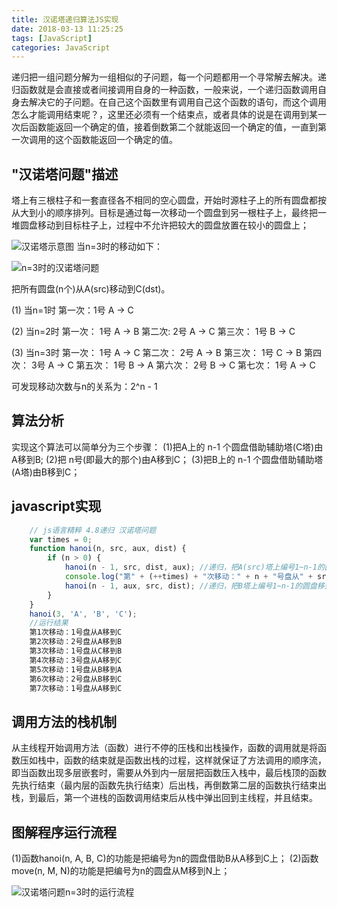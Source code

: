 ```yaml
---
title: 汉诺塔递归算法JS实现
date: 2018-03-13 11:25:25
tags: [JavaScript]
categories: JavaScript
---
```

递归把一组问题分解为一组相似的子问题，每一个问题都用一个寻常解去解决。递归函数就是会直接或者间接调用自身的一种函数，一般来说，一个递归函数调用自身去解决它的子问题。在自己这个函数里有调用自己这个函数的语句，而这个调用怎么才能调用结束呢？，这里还必须有一个结束点，或者具体的说是在调用到某一次后函数能返回一个确定的值，接着倒数第二个就能返回一个确定的值，一直到第一次调用的这个函数能返回一个确定的值。
<!--more-->
## "汉诺塔问题"描述 ##
塔上有三根柱子和一套直径各不相同的空心圆盘，开始时源柱子上的所有圆盘都按从大到小的顺序排列。目标是通过每一次移动一个圆盘到另一根柱子上，最终把一堆圆盘移动到目标柱子上，过程中不允许把较大的圆盘放置在较小的圆盘上；

![汉诺塔示意图](http://ou3oh86t1.bkt.clouddn.com/demo/%E6%B1%89%E8%AF%BA%E5%A1%94%E9%80%92%E5%BD%92%E7%AE%97%E6%B3%95JS%E5%AE%9E%E7%8E%B0/images/%E6%B1%89%E8%AF%BA%E5%A1%94%E7%A4%BA%E6%84%8F%E5%9B%BE.png)
当n=3时的移动如下：

![n=3时的汉诺塔问题](http://ou3oh86t1.bkt.clouddn.com/demo/%E6%B1%89%E8%AF%BA%E5%A1%94%E9%80%92%E5%BD%92%E7%AE%97%E6%B3%95JS%E5%AE%9E%E7%8E%B0/images/n=3%E6%97%B6%E7%9A%84%E6%B1%89%E8%AF%BA%E5%A1%94%E9%97%AE%E9%A2%98.gif)

把所有圆盘(n个)从A(src)移动到C(dst)。

(1) 当n=1时
第一次：1号 A -> C

(2) 当n=2时
第一次： 1号 A -> B
第二次:  2号 A -> C
第三次： 1号 B -> C

(3) 当n=3时
第一次： 1号 A -> C
第二次： 2号 A -> B
第三次： 1号 C -> B
第四次： 3号 A -> C
第五次： 1号 B -> A
第六次： 2号 B -> C
第七次： 1号 A -> C

可发现移动次数与n的关系为：2^n - 1
## 算法分析 ##
实现这个算法可以简单分为三个步骤：
(1)把A上的 n-1 个圆盘借助辅助塔(C塔)由A移到B;
(2)把 n号(即最大的那个)由A移到C；
(3)把B上的 n-1 个圆盘借助辅助塔(A塔)由B移到C；
## javascript实现 ##
``` js
	// js语言精粹 4.8递归 汉诺塔问题
	var times = 0;
	function hanoi(n, src, aux, dist) {
	    if (n > 0) {
	        hanoi(n - 1, src, dist, aux); //递归，把A(src)塔上编号1~n-1的圆盘移到B(aux)上，以C(dist)为辅助塔
	        console.log("第" + (++times) + "次移动：" + n + "号盘从" + src + "移到" + dist); //把A塔上编号为n的圆盘移到C上
	        hanoi(n - 1, aux, src, dist); //递归，把B塔上编号1~n-1的圆盘移到C上，以A为辅助塔
	    }
	}
	hanoi(3, 'A', 'B', 'C');
	//运行结果
	第1次移动：1号盘从A移到C
	第2次移动：2号盘从A移到B
	第3次移动：1号盘从C移到B
	第4次移动：3号盘从A移到C
	第5次移动：1号盘从B移到A
	第6次移动：2号盘从B移到C
	第7次移动：1号盘从A移到C
```
## 调用方法的栈机制 ##
从主线程开始调用方法（函数）进行不停的压栈和出栈操作，函数的调用就是将函数压如栈中，函数的结束就是函数出栈的过程，这样就保证了方法调用的顺序流，即当函数出现多层嵌套时，需要从外到内一层层把函数压入栈中，最后栈顶的函数先执行结束（最内层的函数先执行结束）后出栈，再倒数第二层的函数执行结束出栈，到最后，第一个进栈的函数调用结束后从栈中弹出回到主线程，并且结束。
## 图解程序运行流程 ##
(1)函数hanoi(n, A, B, C)的功能是把编号为n的圆盘借助B从A移到C上；
(2)函数move(n, M, N)的功能是把编号为n的圆盘从M移到N上；

![汉诺塔问题n=3时的运行流程](http://ou3oh86t1.bkt.clouddn.com/demo/%E6%B1%89%E8%AF%BA%E5%A1%94%E9%80%92%E5%BD%92%E7%AE%97%E6%B3%95JS%E5%AE%9E%E7%8E%B0/images/%E6%B1%89%E8%AF%BA%E5%A1%94%E9%97%AE%E9%A2%98n=3%E6%97%B6%E7%9A%84%E8%BF%90%E8%A1%8C%E6%B5%81%E7%A8%8B.png)
